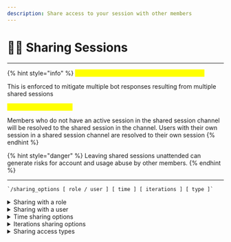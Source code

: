 ```yaml
---
description: Share access to your session with other members
---
```


# 🙋‍♂️ Sharing Sessions

***

{% hint style="info" %}
<mark style="color:yellow;">Only one shared session per channel globally</mark>

This is enforced to mitigate multiple bot responses resulting from multiple shared sessions

<mark style="color:yellow;">Session resolving logic</mark>

Members who do not have an active session in the shared session channel will be resolved to the shared session in the channel. Users with their own session in a shared session channel are resolved to their own session
{% endhint %}

{% hint style="danger" %}
Leaving shared sessions unattended can generate risks for account and usage abuse by other members.&#x20;
{% endhint %}

***

```
`/sharing_options [ role / user ] [ time ] [ iterations ] [ type ]`
```

<details>

<summary>Sharing with a role</summary>

`/sharing_options [ role ]`

* Share access with a role (time, iterations, and types)

</details>

<details>

<summary>Sharing with a user</summary>

`/sharing_options [ user ]`

* Share access with a user (time, iterations, and types)

</details>

<details>

<summary>Time sharing options</summary>

`/sharing_options [ role / user ] [ time ] [ amount ]`

* Adds an amount of time to allow access
* Excepts formats:
  * s, second, seconds
  * m, minute, minutes
  * h, hour, hours
  * d, day, days
  * w, week weeks

Examples:

* &#x20;`/sharing_options [ role ] [ time ] [ 1 hour]`
* `/sharing_options [ user ] [ time ] [ 3 days ]`
* `/sharing_options [ role ] [ time ] [ 2w ]`

</details>

<details>

<summary>Iterations sharing options</summary>

`/sharing_options [ role / user ] [ iterations ] [ number ]`

* Number of iterations a user can push through the bot (in any type)
* Session variables such as `number` influence iterative deductions, for example image number set to two will deduct two iterations from the user when the two images return

</details>

<details>

<summary>Sharing access types</summary>

`/sharing_options [ role / share ] [ type ]`

Types:

* Chat - text generative iterations
* Image - DALL E Image Generations
* Visual - GPT Visual
* Fast Embed - One-time and looped embeds
* Full Embed - embedding in looped condition
* Set - Ability for user or role to change session configuration using set

</details>
